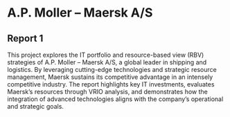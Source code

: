 # A.P. Moller – Maersk A/S

## Report 1

This project explores the IT portfolio and resource-based view (RBV) strategies of A.P. Moller – Maersk A/S, a global leader in shipping and logistics. By leveraging cutting-edge technologies and strategic resource management, Maersk sustains its competitive advantage in an intensely competitive industry.
The report highlights key IT investments, evaluates Maersk’s resources through VRIO analysis, and demonstrates how the integration of advanced technologies aligns with the company’s operational and strategic goals.
